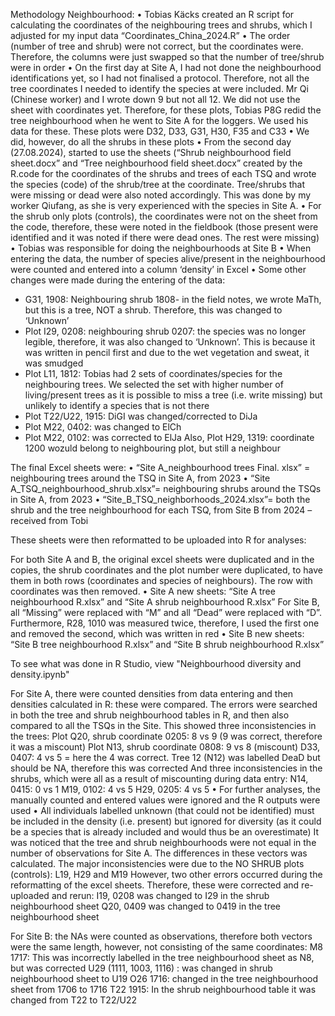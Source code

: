 Methodology Neighbourhood:
•	Tobias Käcks created an R script for calculating the coordinates of the neighbouring trees and shrubs, which I adjusted for my input data “Coordinates_China_2024.R”
•	The order (number of tree and shrub) were not correct, but the coordinates were. Therefore, the columns were just swapped so that the number of tree/shrub were in order
•	On the first day at Site A, I had not done the neighbourhood identifications yet, so I had not finalised a protocol. Therefore, not all the tree coordinates I needed to identify the species at were included. Mr Qi (Chinese worker) and I wrote down 9 but not all 12. We did not use the sheet with coordinates yet. Therefore, for these plots, Tobias P8G redid the tree neighbourhood when he went to Site A for the loggers. We used his data for these.
These plots were D32, D33, G31, H30, F35 and C33
•	We did, however, do all the shrubs in these plots
•	From the second day (27.08.2024), started to use the sheets (“Shrub neighbourhood field sheet.docx” and “Tree neighbourhood field sheet.docx” created by the R.code for the coordinates of the shrubs and trees of each TSQ and wrote the species (code) of the shrub/tree at the coordinate. Tree/shrubs that were missing or dead were also noted accordingly. This was done by my worker Qiufang, as she is very experienced with the species in Site A.
•	For the shrub only plots (controls), the coordinates were not on the sheet from the code, therefore, these were noted in the fieldbook (those present were identified and it was noted if there were dead ones. The rest were missing)
•	Tobias was responsible for doing the neighbourhoods at Site B
•	When entering the data, the number of species alive/present in the neighbourhood were counted and entered into a column ‘density’ in Excel
•	Some other changes were made during the entering of the data:
-	G31, 1908: Neighbouring shrub 1808- in the field notes, we wrote MaTh, but this is a tree, NOT a shrub. Therefore, this was changed to ‘Unknown’
-	Plot I29, 0208: neighbouring shrub 0207: the species was no longer legible, therefore, it was also changed to ‘Unknown’. This is because it was written in pencil first and due to the wet vegetation and sweat, it was smudged
-	Plot L11, 1812: Tobias had 2 sets of coordinates/species for the neighbouring trees. We selected the set with higher number of living/present trees as it is possible to miss a tree (i.e. write missing) but unlikely to identify a species that is not there
-	Plot T22/U22, 1915: DiGI was changed/corrected to DiJa
-	Plot M22, 0402: was changed to ElCh
-	Plot M22, 0102:  was corrected to ElJa
Also, Plot H29, 1319: coordinate 1200 wozuld belong to neighbouring plot, but still a neighbour

The final Excel sheets were:
•	“Site A_neighbourhood trees Final. xlsx” = neighbouring trees around the TSQ in Site A, from 2023
•	“Site A_TSQ_neighbourhood_shrub.xlsx”= neighbouring shrubs around the TSQs in Site A, from 2023
•	“Site_B_TSQ_neighborhoods_2024.xlsx”= both the shrub and the tree neighbourhood for each TSQ, from Site B from 2024 – received from Tobi

These sheets were then reformatted to be uploaded into R for analyses:

For both Site A and B, the original excel sheets were duplicated and in the copies, the shrub coordinates and the plot number were duplicated, to have them in both rows (coordinates and species of neighbours). The row with coordinates was then removed.
•	Site A new sheets: “Site A tree neighbourhood R.xlsx” and “Site A shrub neighbourhood R.xlsx”
For Site B, all “Missing” were replaced with “M” and all “Dead” were replaced with “D”. Furthermore, R28, 1010 was measured twice, therefore, I used the first one and removed the second, which was written in red
•	Site B new sheets: “Site B tree neighbourhood R.xlsx” and “Site B shrub neighbourhood R.xlsx”

To see what was done in R Studio, view "Neighbourhood diversity and density.ipynb"

For Site A, there were counted densities from data entering and then densities calculated in R: these were compared. The errors were searched in both the tree and shrub neighbourhood tables in R, and then also compared to all the TSQs in the Site.
This showed three inconsistencies in the trees:
Plot Q20, shrub coordinate 0205: 8 vs 9 (9 was correct, therefore it was a miscount)
Plot N13, shrub coordinate 0808: 9 vs 8 (miscount)
D33, 0407: 4 vs 5 = here the 4 was correct. Tree 12 (N12) was labelled DeaD but should be NA, therefore this was corrected
And three inconsistencies in the shrubs, which were all as a result of miscounting during data entry:
N14, 0415: 0 vs 1
M19, 0102: 4 vs 5
H29, 0205: 4 vs 5
•	For further analyses, the manually counted and entered values were ignored and the R outputs were used
•	All individuals labelled unknown (that could not be identified) must be included in the density (i.e. present) but ignored for diversity (as it could be a species that is already included and would thus be an overestimate)
It was noticed that the tree and shrub neighbourhoods were not equal in the number of observations for Site A. The differences in these vectors was calculated. The major inconsistencies were due to the NO SHRUB plots (controls): L19, H29 and M19
However, two other errors occurred during the reformatting of the excel sheets. Therefore, these were corrected and re-uploaded and rerun:
I19, 0208 was changed to I29 in the shrub neighbourhood sheet
Q20, 0409 was changed to 0419 in the tree neighbourhood sheet

For Site B: the NAs were counted as observations, therefore both vectors were the same length, however, not consisting of the same coordinates:
M8 1717: This was incorrectly labelled in the tree neighbourhood sheet as N8, but was corrected
U29 (1111, 1003, 1116) : was changed in shrub neighbourhood sheet to U19
O26 1716: changed in the tree neighbourhood sheet from 1706 to 1716
T22 1915: In the shrub neighbourhood table it was changed from T22 to T22/U22
